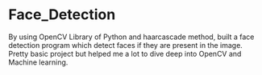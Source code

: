 # Face_Detection

By using OpenCV Library of Python and haarcascade method, built a face detection program which detect faces if they are present in the image. Pretty basic project but helped me a lot to dive deep into OpenCV and Machine learning. 
